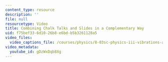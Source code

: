 ```yaml
---
content_type: resource
description: ''
file: null
resourcetype: Video
title: Combining Chalk Talks and Slides in a Complementary Way
uid: f75bef33-6d10-26b8-e6bd-b5b3261128a5
video_files:
  video_captions_file: /courses/physics/8-03sc-physics-iii-vibrations-and-waves-fall-2016/instructor-insights/combining-chalk-talks-and-slides-in-a-complementary-way/gDzWxDqb8Xg.vtt
video_metadata:
  youtube_id: gDzWxDqb8Xg
---
```

